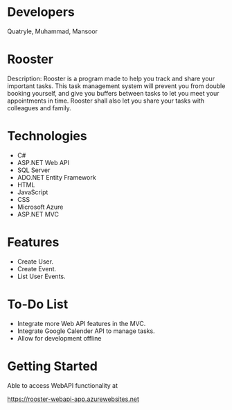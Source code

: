 # Developers
Quatryle, Muhammad, Mansoor

# Rooster
Description: Rooster is a program made to help you track and share your important tasks. This task management system will prevent you from double booking yourself, and give you buffers between tasks to let you meet your appointments in time. Rooster shall also let you share your tasks with colleagues and family.

# Technologies
* C#
* ASP.NET Web API
* SQL Server
* ADO.NET Entity Framework
* HTML
* JavaScript
* CSS
* Microsoft Azure
* ASP.NET MVC

# Features
* Create User.
* Create Event.
* List User Events.

# To-Do List
* Integrate more Web API features in the MVC.
* Integrate Google Calender API to manage tasks.
* Allow for development offline

# Getting Started
Able to access WebAPI functionality at 

https://rooster-webapi-app.azurewebsites.net
